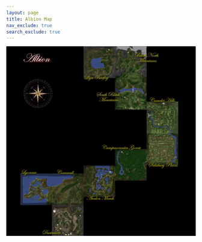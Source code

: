 ```yaml
---
layout: page
title: Albion Map
nav_exclude: true
search_exclude: true
---
```


<div class="imgbox">
<img class="center-fit" src="assets/zones/overview/Albion_overview_legends.jpg" usemap="#albion_overview_map">

</div>
<map name="albion_overview_map">
  <area shape="rect" coords="1138,448,1394,704" alt="Camelot Hills" href="map.html?zone=zone000&title=Camelot%20Hills">
  <area shape="rect" coords="1138,705,1394,961" alt="Salisbury Plains" href="map.html?zone=zone001&title=Salisbury%20Plains">
  <area shape="rect" coords="882,257,1138,513" alt="Black Mnts. South" href="map.html?zone=zone002&title=Black%20Mtns.%20South">
  <area shape="rect" coords="882,1,1138,256" alt="Black Mnts. North" href="map.html?zone=zone003&title=Black%20Mtns.%20North">
  <area shape="rect" coords="626,1,882,256" alt="Llyn Barfog" href="map.html?zone=zone007&title=Llyn%20Barfog">
  <area shape="rect" coords="882,832,1138,1088" alt="Campacorentin Forest" href="map.html?zone=zone008&title=Campacorentin%20Forest">
  <area shape="rect" coords="626,965,881,1221" alt="Avalon Marsh" href="map.html?zone=zone009&title=Avalon%20Marsh">
  <area shape="rect" coords="370,1030,625,1285" alt="Cornwall" href="map.html?zone=zone006&title=Cornwall">
  <area shape="rect" coords="114,1030,369,1285" alt="Lyonesse" href="map.html?zone=zone010&title=Lyonesse">
  <area shape="rect" coords="370,1286,625,1531" alt="Dartmoor" href="map.html?zone=zone004&title=Dartmoor">
</map>

